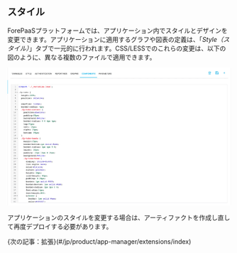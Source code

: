 ## スタイル

ForePaaSプラットフォームでは、アプリケーション内でスタイルとデザインを変更できます。アプリケーションに適用するグラフや図表の定義は、「*Style（スタイル）*」タブで一元的に行われます。CSS/LESSでのこれらの変更は、以下の図のように、異なる複数のファイルで適用できます。

![Texte Alternatif](picts/app-style.png)

アプリケーションのスタイルを変更する場合は、アーティファクトを作成し直して再度デプロイする必要があります。

{次の記事：拡張}(#/jp/product/app-manager/extensions/index)